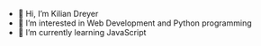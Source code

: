- 👋 Hi, I’m Kilian Dreyer
- 👀 I’m interested in Web Development and Python programming
- 🌱 I’m currently learning JavaScript

<!---
kiliandreyer/kiliandreyer is a ✨ special ✨ repository because its `README.md` (this file) appears on your GitHub profile.
You can click the Preview link to take a look at your changes.
--->
